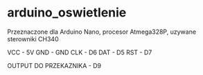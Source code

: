 # arduino_oswietlenie

Przeznaczone dla Arduino Nano, procesor Atmega328P, uzywane sterowniki CH340

VCC - 5V
GND - GND
CLK - D6
DAT - D5
RST - D7

OUTPUT DO PRZEKAZNIKA - D9
